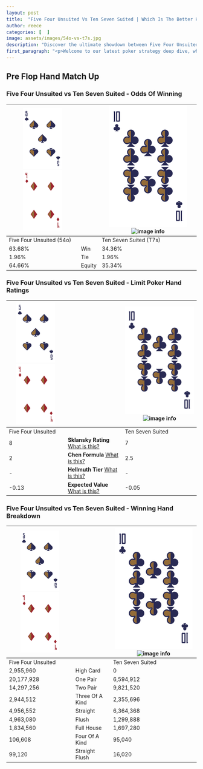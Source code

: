 ```yaml
---
layout: post
title:  "Five Four Unsuited Vs Ten Seven Suited | Which Is The Better Hand In Poker? A Complete Guide"
author: reece
categories: [  ]
image: assets/images/54o-vs-t7s.jpg
description: "Discover the ultimate showdown between Five Four Unsuited and Ten Seven Suited in poker! Uncover the odds, strategies, and scenarios where one hand triumphs over the other. Get ready to up your poker game with this thrilling analysis."
first_paragraph: "<p>Welcome to our latest poker strategy deep dive, where we're pitting two distinct hands against each other in a high-stakes showdown: Five Four Unsuited vs Ten Seven Suited.</p><p>In the dynamic world of poker, every decision counts, and knowing which hand holds the upper hand is key to your success at the table.</p><p>In this article, we'll dissect these two hands, explore the scenarios where one dominates the other, and equip you with the knowledge to make strategic choices that can tip the odds in your favor.</p><p>Get ready to unravel the intriguing dynamics of these poker hands and elevate your game to new heights.</p>"
---
```




[comment]: # (sp0)

## Pre Flop Hand Match Up

<div class="table hand-ratings" markdown="1"> 



### Five Four Unsuited vs Ten Seven Suited - Odds Of Winning


    
| ![image info](assets/images/hand1/5.png) ![image info](assets/images/hand1/4o.png) |  | ![image info](assets/images/hand2/T.png) ![image info](assets/images/hand2/7s.png) |
| -------- | -------- | -------- |
| Five Four Unsuited (54o) |  | Ten Seven Suited (T7s) |
| 63.68% | Win | 34.36% |
| 1.96% | Tie | 1.96% |
| 64.66% | Equity | 35.34% |




[comment]: # (sp1)



### Five Four Unsuited vs Ten Seven Suited - Limit Poker Hand Ratings


    
| ![image info](assets/images/hand1/5.png) ![image info](assets/images/hand1/4o.png) |  | ![image info](assets/images/hand2/T.png) ![image info](assets/images/hand2/7s.png) |
| -------- | -------- | -------- |
| Five Four Unsuited |  | Ten Seven Suited |
| 8 | **Sklansky Rating** [What is this?](/sklansky-rating-explained) | 7 |
| 2 | **Chen Formula** [What is this?](/chen-formula-explained) | 2.5 |
| - | **Hellmuth Tier** [What is this?](/Hellmuth-tier-explained) | - |
| -0.13 | **Expected Value** [What is this?](/expected-value-explained) | -0.05 |




[comment]: # (sp2)



### Five Four Unsuited vs Ten Seven Suited - Winning Hand Breakdown


    
| ![image info](assets/images/hand1/5.png) ![image info](assets/images/hand1/4o.png) |  | ![image info](assets/images/hand2/T.png) ![image info](assets/images/hand2/7s.png) |
| -------- | -------- | -------- |
| Five Four Unsuited |  | Ten Seven Suited |
| 2,955,960 | High Card | 0 |
| 20,177,928 | One Pair | 6,594,912 |
| 14,297,256 | Two Pair | 9,821,520 |
| 2,944,512 | Three Of A Kind | 2,355,696 |
| 4,956,552 | Straight | 6,364,368 |
| 4,963,080 | Flush | 1,299,888 |
| 1,834,560 | Full House | 1,697,280 |
| 106,608 | Four Of A Kind | 95,040 |
| 99,120 | Straight Flush | 16,020 |




[comment]: # (sp3)



</div>

[comment]: # (sp4)



[comment]: # (sp5)

